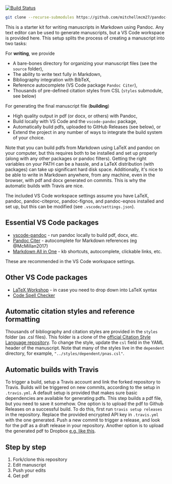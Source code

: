 [![Build Status](https://app.travis-ci.com/mitchellmcm27/pandoc-manuscript-starter.svg?branch=master&status=passing)](https://app.travis-ci.com/mitchellmcm27/pandoc-manuscript-starter)

```sh
git clone --recurse-submodules https://github.com/mitchellmcm27/pandoc-manuscript-starter your-paper
```

This is a starter kit for writing manuscripts in Markdown using Pandoc. Any text editor can be used to generate manuscripts, but a VS Code workspace is provided here.
This setup splits the process of creating a manuscript into two tasks:

For **writing**, we provide
* A bare-bones directory for organizing your manuscript files (see the `source` folder),
* The ability to write text fully in Markdown,
* Bibliography integration with BibTeX,
* Reference autocomplete (VS Code package `Pandoc Citer`),
* Thousands of pre-defined citation styles from CSL (`styles` submodule, see below)

For generating the final manuscript file (**building**)
* High quality output in pdf (or docx, or others) with Pandoc,
* Build locally with VS Code and the `vscode-pandoc` package,
* Automatically build pdfs, uploaded to GitHub Releases (see below), or
* Extend the project in any number of ways to integrate the build system of your choice.

Note that you can build pdfs from Markdown using LaTeX and pandoc on your computer, but this requires both to be installed and set up properly (along with any other packages or pandoc filters). Getting the right variables on your PATH can be a hassle, and a LaTeX distribution (with packages) can take up significant hard disk space. Additionally, it's nice to be able to write in Markdown anywhere, from any machine, even in the browser, with pdf and docx generated on commits. This is why the automatic builds with Travis are nice.

The included VS Code workspace settings assume you have LaTeX, pandoc, pandoc-citeproc, pandoc-fignos, and pandoc-eqnos installed and set up, but this can be modified (see `.vscode/settings.json`).

## Essential VS Code packages

* [vscode-pandoc](https://marketplace.visualstudio.com/items?itemName=DougFinke.vscode-pandoc) - run pandoc locally to build pdf, docx, etc.
* [Pandoc Citer](https://marketplace.visualstudio.com/items?itemName=notZaki.pandocciter) - autocomplete for Markdown references (eg @McMillan2017)
* [Markdown All in One](https://marketplace.visualstudio.com/items?itemName=yzhang.markdown-all-in-one) - kb shortcuts, autocomplete, clickable links, etc.

These are recommended in the VS Code workspace settings.

## Other VS Code packages

* [LaTeX Workshop](https://marketplace.visualstudio.com/items?itemName=James-Yu.latex-workshop) - in case you need to drop down into LaTeX syntax
* [Code Spell Checker](https://marketplace.visualstudio.com/items?itemName=streetsidesoftware.code-spell-checker)

## Automatic citation styles and reference formatting

Thousands of bibliography and citation styles are provided in the `styles` folder (as .csl files). This folder is a clone of the [official Citation Style Language repository](https://github.com/citation-style-language/styles). To change the style, update the `csl` field in the YAML header of the manuscript. Note that many of the styles live in the `dependent` directory, for example, `"../styles/dependent/pnas.csl"`.

## Automatic builds with Travis

To trigger a build, setup a Travis account and link the forked repository to Travis. Builds will be triggered on new commits, according to the setup in `.travis.yml`. A default setup is provided that makes sure basic dependencies are available for generating pdfs. This step builds a pdf file, but you need to save it somehow. One option is to upload the pdf to Github Releases on a successful build. To do this, first run `travis setup releases` in the repository. Replace the provided encrypted API key in `.travis.yml` with the one generated. Push a new commit to trigger a release, and look for the pdf as a draft release in your repository. Another option is to upload the generated pdf to Dropbox [e.g. like this](https://labs.consol.de/travis/dropbox/2015/11/04/upload-travis-artifacts-to-dropbox.html).

## Step by step

1. Fork/clone this repository
2. Edit manuscript
3. Push your edits
4. Get pdf
